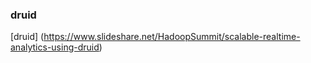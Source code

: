 ### druid 

[druid] (https://www.slideshare.net/HadoopSummit/scalable-realtime-analytics-using-druid)
